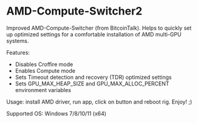 # AMD-Compute-Switcher2
Improved AMD-Compute-Switcher (from BitcoinTalk). Helps to quickly set up optimized settings for a comfortable installation of AMD multi-GPU systems.

Features:

- Disables Croffire mode
- Enables Compute mode
- Sets Timeout detection and recovery (TDR) optimized settings
- Sets GPU_MAX_HEAP_SIZE and GPU_MAX_ALLOC_PERCENT environment variables

Usage: install AMD driver, run app, click on button and reboot rig. Enjoy! ;)

Supported OS: Windows 7/8/10/11 (x64)
